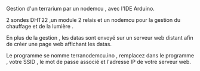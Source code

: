 Gestion d'un terrarium par un nodemcu , avec l'IDE Arduino.

2 sondes DHT22 ,un module 2 relais et un nodemcu pour la  gestion du chauffage et de la lumière .

En plus de la gestion , les datas sont envoyé sur un serveur web distant afin de créer une page web affichant les datas.

Le programme se nomme terranodemcu.ino , remplacez dans le programme , votre SSID , le mot de passe associé et l'adresse IP de votre serveur web.
